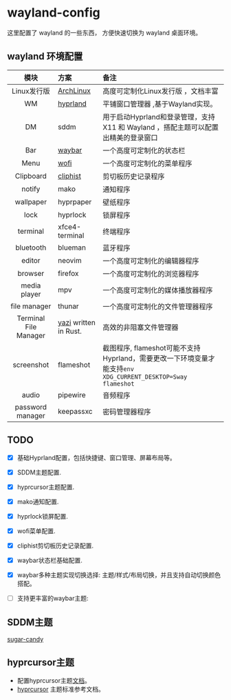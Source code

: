 # wayland-config

这里配置了 wayland 的一些东西， 方便快速切换为 wayland 桌面环境。

## wayland 环境配置

| 模块 | 方案 |  备注   |
| :----: | :----- | :----- |
| Linux发行版 |  [ArchLinux](https://archlinux.org/) | 高度可定制化Linux发行版 ，文档丰富 |
|   WM   |      [hyprland](https://wiki.hyprland.org/) |  平铺窗口管理器 ,基于Wayland实现。|
|   DM   |   sddm |   用于启动Hyprland和登录管理，支持X11 和 Wayland ，搭配主题可以配置出精美的登录窗口 |
|  Bar   |  [waybar](https://github.com/Alexays/Waybar/wiki)  |   一个高度可定制化的状态栏   |
|  Menu  | [wofi](https://hg.sr.ht/~scoopta/wofi) |  一个高度可定制化的菜单程序   |
| Clipboard | [cliphist](https://github.com/sentriz/cliphist)  |  剪切板历史记录程序   |
| notify |  mako |  通知程序   |
| wallpaper| hyprpaper |  壁纸程序   |
|  lock |  hyprlock |  锁屏程序   |
|  terminal | xfce4-terminal  |  终端程序   |
| bluetooth |  blueman |  蓝牙程序   |
|  editor |  neovim |  一个高度可定制化的编辑器程序   |
|  browser |  firefox |  一个高度可定制化的浏览器程序   |
|  media player |  mpv |  一个高度可定制化的媒体播放器程序   |
|  file manager |  thunar |  一个高度可定制化的文件管理器程序   |
|Terminal File Manager|[yazi](https://github.com/sxyazi/yazi) written in Rust.| 高效的非阻塞文件管理器 |
|  screenshot |  flameshot |  截图程序, flameshot可能不支持Hyprland，需要更改一下环境变量才能支持`env XDG_CURRENT_DESKTOP=Sway flameshot`   |
|  audio |  pipewire |  音频程序   |
|  password manager |  keepassxc |  密码管理器程序   |


## TODO
- [x] 基础Hyprland配置，包括快捷键、窗口管理、屏幕布局等。
- [x] SDDM主题配置.
- [x] hyprcursor主题配置.
- [x] mako通知配置.
- [x]  hyprlock锁屏配置.
- [x]  wofi菜单配置.
- [x]  cliphist剪切板历史记录配置.   
- [x]  waybar状态栏基础配置.
- [x] waybar多种主题实现切换选择: 主题/样式/布局切换，并且支持自动切换颜色搭配。
- [ ] 支持更丰富的waybar主题:


## SDDM主题

[sugar-candy](https://github.com/ToppDev/sddm-sugar-candy)


## hyprcursor主题

- 配置hyprcursor主题[文档](https://wiki.hyprland.org/Hypr-Ecosystem/hyprcursor/)。
- [hyprcursor](https://standards.hyprland.org/hyprcursor/) 主题标准参考文档。

